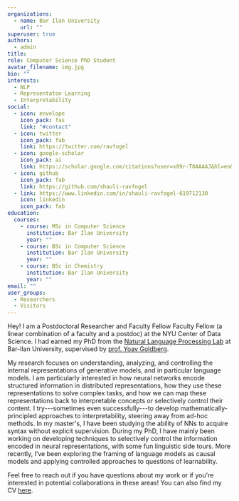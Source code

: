 ```yaml
---
organizations:
  - name: Bar Ilan University
    url: ""
superuser: true
authors:
  - admin
title:
role: Computer Science PhD Student
avatar_filename: img.jpg
bio: ""
interests:
  - NLP
  - Representaton Learning
  - Interpretability
social:
  - icon: envelope
    icon_pack: fas
    link: "#contact"
  - icon: twitter
    icon_pack: fab
    link: https://twitter.com/ravfogel
  - icon: google-scholar
    icon_pack: ai
    link: https://scholar.google.com/citations?user=x09r-T8AAAAJ&hl=en&oi=ao
  - icon: github
    icon_pack: fab
    link: https://github.com/shauli-ravfogel
  - link: https://www.linkedin.com/in/shauli-ravfogel-619712130
    icon: linkedin
    icon_pack: fab
education:
  courses:
    - course: MSc in Computer Science
      institution: Bar Ilan University
      year: ""
    - course: BSc in Computer Science
      institution: Bar Ilan University
      year: ""
    - course: BSc in Chemistry
      institution: Bar Ilan University
      year: ""
email: ""
user_groups:
  - Researchers
  - Visitors
---
```

Hey! I am a Postdoctoral Researcher and Faculty Fellow Faculty Fellow (a linear combination of a faculty and a postdoc) at the NYU Center of Data Science. I had earned my PhD from the [Natural Language Processing Lab](https://biu-nlp.github.io/) at Bar-Ilan University, supervised by [prof. Yoav Goldberg](https://www.cs.bgu.ac.il/~yoavg/uni/). 

My research focuses on understanding, analyzing, and controlling the internal representations of generative models, and in particular language models. I am particularly interested in how neural networks encode structured information in distributed representations, how they use these representations to solve complex tasks, and how we can map these representations back to interpretable concepts or selectively control their content. I try---sometimes even successfully---to develop mathematically-principled approaches to interpretability, steering away from ad-hoc methods. In my master's, I have been studying the ability of NNs to acquire syntax without explicit supervision. During my PhD, I have mainly been working on developing techniques to selectively control the information encoded in neural representations, with some fun linguistic side tours. More recently, I’ve been exploring the framing of language models as causal models and applying controlled approaches to questions of learnability.

Feel free to reach out if you have questions about my work or if you're interested in potential collaborations in these areas! You can also find my CV [here](cv/cv.pdf).
